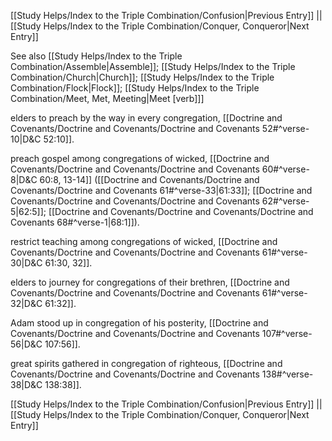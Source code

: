 [[Study Helps/Index to the Triple Combination/Confusion|Previous Entry]]  ||  [[Study Helps/Index to the Triple Combination/Conquer, Conqueror|Next Entry]]

 See also [[Study Helps/Index to the Triple Combination/Assemble|Assemble]]; [[Study Helps/Index to the Triple Combination/Church|Church]]; [[Study Helps/Index to the Triple Combination/Flock|Flock]]; [[Study Helps/Index to the Triple Combination/Meet, Met, Meeting|Meet [verb]]]

 elders to preach by the way in every congregation, [[Doctrine and Covenants/Doctrine and Covenants/Doctrine and Covenants 52#^verse-10|D&C 52:10]].

 preach gospel among congregations of wicked, [[Doctrine and Covenants/Doctrine and Covenants/Doctrine and Covenants 60#^verse-8|D&C 60:8, 13-14]] ([[Doctrine and Covenants/Doctrine and Covenants/Doctrine and Covenants 61#^verse-33|61:33]]; [[Doctrine and Covenants/Doctrine and Covenants/Doctrine and Covenants 62#^verse-5|62:5]]; [[Doctrine and Covenants/Doctrine and Covenants/Doctrine and Covenants 68#^verse-1|68:1]]).

 restrict teaching among congregations of wicked, [[Doctrine and Covenants/Doctrine and Covenants/Doctrine and Covenants 61#^verse-30|D&C 61:30, 32]].

 elders to journey for congregations of their brethren, [[Doctrine and Covenants/Doctrine and Covenants/Doctrine and Covenants 61#^verse-32|D&C 61:32]].

 Adam stood up in congregation of his posterity, [[Doctrine and Covenants/Doctrine and Covenants/Doctrine and Covenants 107#^verse-56|D&C 107:56]].

 great spirits gathered in congregation of righteous, [[Doctrine and Covenants/Doctrine and Covenants/Doctrine and Covenants 138#^verse-38|D&C 138:38]].

[[Study Helps/Index to the Triple Combination/Confusion|Previous Entry]]  ||  [[Study Helps/Index to the Triple Combination/Conquer, Conqueror|Next Entry]]